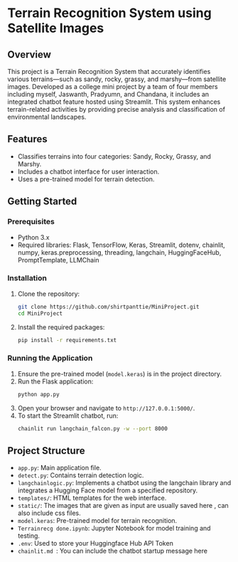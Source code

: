 # Terrain Recognition System using Satellite Images

## Overview
This project is a Terrain Recognition System that accurately identifies various terrains—such as sandy, rocky, grassy, and marshy—from satellite images. Developed as a college mini project by a team of four members including myself, Jaswanth, Pradyumn, and Chandana, it includes an integrated chatbot feature hosted using Streamlit. This system enhances terrain-related activities by providing precise analysis and classification of environmental landscapes.

## Features
- Classifies terrains into four categories: Sandy, Rocky, Grassy, and Marshy.
- Includes a chatbot interface for user interaction.
- Uses a pre-trained model for terrain detection.

## Getting Started
### Prerequisites
- Python 3.x
- Required libraries: Flask, TensorFlow, Keras, Streamlit, dotenv, chainlit, numpy, keras.preprocessing, threading, langchain, HuggingFaceHub, PromptTemplate, LLMChain

### Installation
1. Clone the repository:
    ```bash
    git clone https://github.com/shirtpanttie/MiniProject.git
    cd MiniProject
    ```
2. Install the required packages:
    ```bash
    pip install -r requirements.txt
    ```

### Running the Application
1. Ensure the pre-trained model (`model.keras`) is in the project directory.
2. Run the Flask application:
    ```bash
    python app.py
    ```
3. Open your browser and navigate to `http://127.0.0.1:5000/`.
4. To start the Streamlit chatbot, run:
    ```bash
    chainlit run langchain_falcon.py -w --port 8000
    ```

## Project Structure
- `app.py`: Main application file.
- `detect.py`: Contains terrain detection logic.
- `langchainlogic.py`: Implements a chatbot using the langchain library and integrates a Hugging Face model from a specified repository.
- `templates/`: HTML templates for the web interface.
- `static/`: The images that are given as input are usually saved here , can also include css files.
- `model.keras`: Pre-trained model for terrain recognition.
- `Terrainrecg done.ipynb`: Jupyter Notebook for model training and testing.
- `.env`: Used to store your Huggingface Hub API Token
- `chainlit.md `: You can include the chatbot startup message here
